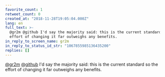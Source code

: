 ```yaml
---
favorite_count: 1
retweet_count: 0
created_at: "2018-11-28T19:05:04.000Z"
lang: en
full_text: >-
  @gr2m @github I'd say the majority said: this is the current standard so the
  effort of changing it far outweighs any benefits.
in_reply_to_screen_name: gr2m
in_reply_to_status_id_str: "1067855985136435200"
replies: []
---
```


[@gr2m](https://twitter.com/gr2m) [@github](https://twitter.com/github) I'd say
the majority said: this is the current standard so the effort of changing it far
outweighs any benefits.
